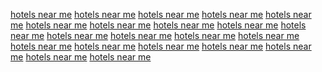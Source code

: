 <a href="https://www.ourdailybears.com/users/sunvillaboutiquehotel">hotels near me</a>
<a href="https://www.stumptownfooty.com/users/sunvillaboutiquehotel">hotels near me</a>
<a href="https://www.ralphiereport.com/users/sunvillaboutiquehotel">hotels near me</a>
<a href="https://www.thechampaignroom.com/users/sunvillaboutiquehotel">hotels near me</a>
<a href="https://www.backingthepack.com/users/sunvillaboutiquehotel">hotels near me</a>
<a href="https://www.ruleoftree.com/users/sunvillaboutiquehotel">hotels near me</a>
<a href="https://www.dynamotheory.com/users/sunvillaboutiquehotel">hotels near me</a>
<a href="https://www.adminer.org/redirect/?url=http%3A%2F%2Fsunvilla.in&lang=en">hotels near me</a>
<a href="https://1gr.cz/log/redir.aspx?r=rajce_like&url=https%3A%2F%2Fsunvilla.in">hotels near me</a>
<a href="https://www.conquestchronicles.com/users/sunvillaboutiquehotel">hotels near me</a>
<a href="https://www.podiumcafe.com/users/sunvillaboutiquehotel">hotels near me</a>
<a href="https://www.coppernblue.com/users/sunvillaboutiquehotel">hotels near me</a>
<a href="https://www.mwcconnection.com/users/sunvillaboutiquehotel">hotels near me</a>
<a href="https://www.rockchalktalk.com/users/sunvillaboutiquehotel">hotels near me</a>
<a href="https://www.stumptownfooty.com/users/sunvillaboutiquehotel">hotels near me</a>
<a href="https://www.ralphiereport.com/users/sunvillaboutiquehotel">hotels near me</a>
<a href="https://www.thechampaignroom.com/users/sunvillaboutiquehotel">hotels near me</a>
<a href="https://www.backingthepack.com/users/sunvillaboutiquehotel">hotels near me</a>
<a href="https://www.ruleoftree.com/users/sunvillaboutiquehotel">hotels near me</a>
<a href="https://www.dynamotheory.com/users/sunvillaboutiquehotel">hotels near me</a>
<a href="https://www.adminer.org/redirect/?url=http%3A%2F%2Fsunvilla.in&lang=en">hotels near me</a>
